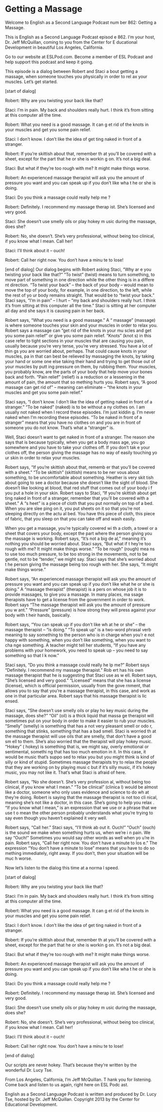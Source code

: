 # Getting a Massage

Welcome to English as a Second Language Podcast num ber 862: Getting a Massage. 

This is English as a Second Language Podcast episod e 862. I’m your host, Dr. Jeff McQuillan, coming to you from the Center for E ducational Development in beautiful Los Angeles, California.  

Go to our website at ESLPod.com. Become a member of  ESL Podcast and help support this podcast and keep it going. 

This episode is a dialog between Robert and Staci a bout getting a massage, when someone touches you physically in order to rel ax your muscles. Let’s get started. 

[start of dialog] 

Robert:  Why are you twisting your back like that?   

Staci:  I’m in pain.  My back and shoulders really hurt.  I think it’s from sitting at this computer all the time. 

Robert:  What you need is a good massage.  It can g et rid of the knots in your muscles and get you some pain relief. 

Staci:  I don’t know.  I don’t like the idea of get ting naked in front of a stranger. 

Robert:  If you’re skittish about that, remember th at you’ll be covered with a sheet, except for the part that he or she is workin g on.  It’s not a big deal. 

Staci:  But what if they’re too rough with me?  It might make things worse. 

Robert:  An experienced massage therapist will ask you the amount of pressure you want and you can speak up if you don’t like wha t he or she is doing. 

Staci:  Do you think a massage could really help me ? 

Robert:  Definitely.  I recommend my massage therap ist.  She’s licensed and very good. 

Staci:  She doesn’t use smelly oils or play hokey m usic during the massage, does she? 

Robert:  No, she doesn’t.  She’s very professional,  without being too clinical, if you know what I mean.  Call her! 

Staci:  I’ll think about it – ouch!    

Robert:  Call her right now.  You don’t have a minu te to lose! 

[end of dialog] Our dialog begins with Robert asking Staci, “Why ar e you twisting your back like that?” “To twist” (twist) means to turn something, to move part of something in one direction while the other thing is in a differe nt direction. “To twist your back” – the back of your body – would mean to move the top of your body, for example, in one direction, to the left, while the rest of yo ur body remains straight. That would be to “twist your back.” Staci says, “I’m in pain” – I hurt – “my back and shoulders really hurt. I think it’s from sitting at  this computer all the time.” Staci is sitting at her computer all day and she says it is causing pain in her back.  

Robert says, “What you need is a good massage.” A “ massage” (massage) is where someone touches your skin and your muscles in  order to relax you. Robert says a massage can “get rid of the knots in your mu scles and get you some pain relief” or give you some pain relief. “Knots” (knot s) in this case refer to tight sections in your muscles that are causing you pain,  usually because you’re very tense, you’re very stressed. You have a lot of thin gs you are worried about, perhaps. That could cause knots in your muscles, pa in that can best be relieved by massaging the knots, by taking your hand or some one else taking their hand and trying to get those out of your muscles by putt ing pressure on them, by rubbing them. Your muscles, you probably know, are the parts of your body that help move your bones back and forth. “Pain relief” (relief) is a reduction or a lessening in the amount of pain, the amount that so mething hurts you. Robert says, “A good massage can get rid of” – meaning can  eliminate – “the knots in your muscles and get you some pain relief.”  

Staci says, “I don’t know. I don’t like the idea of  getting naked in front of a stranger.” “To be naked” (naked) is to be without a ny clothes on. I am usually not naked when I record these episodes. I’m just kiddin g. I’m never naked when I’m recording these episodes. “To be naked in front of a stranger” means that you have no clothes on and you are in front of someone you do not know. That’s what a “stranger” is.  

Well, Staci doesn’t want to get naked in front of a  stranger. The reason she says that is because typically, when you get a body mass age, you go somewhere and you have to take your clothes off. If you don’t tak e your clothes off, the person giving the massage has no way of easily touching yo ur skin in order to relax your muscles.  

Robert says, “If you’re skittish about that, rememb er that you’ll be covered with a sheet.” “To be skittish” (skittish) means to be ner vous about something, to be uncomfortable about something. Heather is very skit tish about going to see a doctor because she doesn’t like the sight of blood.  She doesn’t like looking at blood, that red stuff that comes out of your body i f you put a hole in your skin. Robert says to Staci, “If you’re skittish about get ting naked in front of a stranger, remember that you’ll be covered with a sheet.” A “s heet” is a piece of cloth that you put normally on top of a bed. When you are slee ping on it, you put sheets on it so that you’re not sleeping directly on the actu al bed. You have this piece of cloth, this piece of fabric, that you sleep on that  you can take off and wash easily.  

When you get a massage, you’re typically covered wi th a cloth, a towel or a sheet that covers your body, except the part where the person giving you the massage is working. Robert says, “It’s not a big de al,” meaning it’s nothing you should be worried about. Staci says, “But what if t hey’re too rough with me? It might make things worse.” “To be rough” (rough) mea ns to use too much pressure, to be too strong in the movements, not to  be gentle, not to be “tender,” we might say. Staci says that she’s worried about t he person giving the massage being too rough with her. She says, “It might make things worse.”  

Robert says, “An experienced massage therapist will  ask you the amount of pressure you want and you can speak up if you don’t  like what he or she is doing.” A “massage therapist” (therapist) is a pers on whose job it is to provide massages, to give you a massage. In many places, ma ssage therapists have to get a license from the government in order to work.  Robert says “The massage therapist will ask you the amount of pressure you w ant.” “Pressure” (pressure) is how strong they will press against your body with t heir hands, basically.  

Robert says, “You can speak up if you don’t like wh at he or she” – the massage therapist – “is doing.” “To speak up” is a two-word  phrasal verb meaning to say something to the person who is in charge when you’r e not happy with something, when you don’t like something, when you want to cha nge something. A teacher might tell her students, “If you have any problems with your homework, you need to speak up – you need to say something so that I k now.”  

Staci says, “Do you think a massage could really he lp me?” Robert says “Definitely. I recommend my massage therapist.” Rob ert has his own massage therapist that he is suggesting that Staci use as w ell. Robert says, “She’s licensed and very good.” “Licensed” means that she has a license (license), which is official permission, usually from the gove rnment, that allows you to say that you’re a massage therapist, in this case, and work as one in that particular area. Robert says that his massage therapist is lic ensed.  

Staci says, “She doesn’t use smelly oils or play ho key music during the massage, does she?” “Oil” (oil) is a thick liquid that massa ge therapist will sometimes put on your body in order to make it easier to rub your  muscles. “Smelly” (smelly) is something that has a not very pleasant smell or odo r, something that stinks, something that has a bad smell. Staci is worried th at the massage therapist will use oils that are smelly, that don’t have a good sm ell to them. She’s also worried that the therapist will play hokey music. “Hokey” ( hokey) is something that is, we might say, overly emotional or sentimental, somethi ng that has too much emotion in it. In this case, it would be music that’s suppo sed to relax you but you might think is kind of silly or kind of stupid. Sometimes  massage therapists try to relax the people that they are working on by playing musi c but if it’s silly music, if it’s hokey music, you may not like it. That’s what Staci  is afraid of here. 

Robert says, “No she doesn’t. She’s very profession al, without being too clinical, if you know what I mean.” “To be clinical” (clinica l) would be almost like a doctor, someone who only uses evidence and science to do wh at they’re doing. Robert is saying that the massage therapist is not too cli nical, meaning she’s not like a doctor, in this case. She’s going to help you relax . “If you know what I mean,” is an expression that we use or a phrase that we use t o mean the other person probably understands what you’re trying to say even  though you haven’t explained it very well.  

Robert says, “Call her.” Staci says, “I’ll think ab out it. Ouch!” “Ouch” (ouch) is the sound we make when something hurts us, when we’re i n pain.  We say “Ouch!” Sometimes you would say other words as well when yo u’re in pain. Robert says, “Call her right now. You don’t have a minute to los e.” The expression “You don’t have a minute to lose” means that you have to do so mething immediately, right away. If you don’t, then your situation will be muc h worse.  

Now let’s listen to the dialog this time at a norma l speed. 

[start of dialog] 

Robert:  Why are you twisting your back like that?    

 Staci:  I’m in pain.  My back and shoulders really hurt.  I think it’s from sitting at this computer all the time. 

Robert:  What you need is a good massage.  It can g et rid of the knots in your muscles and get you some pain relief. 

Staci:  I don’t know.  I don’t like the idea of get ting naked in front of a stranger. 

Robert:  If you’re skittish about that, remember th at you’ll be covered with a sheet, except for the part that he or she is workin g on.  It’s not a big deal. 

Staci:  But what if they’re too rough with me?  It might make things worse. 

Robert:  An experienced massage therapist will ask you the amount of pressure you want and you can speak up if you don’t like wha t he or she is doing. 

Staci:  Do you think a massage could really help me ? 

Robert:  Definitely.  I recommend my massage therap ist.  She’s licensed and very good. 

Staci:  She doesn’t use smelly oils or play hokey m usic during the massage, does she? 

Robert:  No, she doesn’t.  She’s very professional,  without being too clinical, if you know what I mean.  Call her! 

Staci:  I’ll think about it – ouch!    

Robert:  Call her right now.  You don’t have a minu te to lose! 

[end of dialog] 

Our scripts are never hokey. That’s because they’re  written by the wonderful Dr. Lucy Tse.  

From Los Angeles, California, I’m Jeff McQuillan. T hank you for listening. Come back and listen to us again, right here on ESL Podc ast. 

 English as a Second Language Podcast is written and  produced by Dr. Lucy Tse, hosted by Dr. Jeff McQuillan. Copyright 2013 by the  Center for Educational Development.

